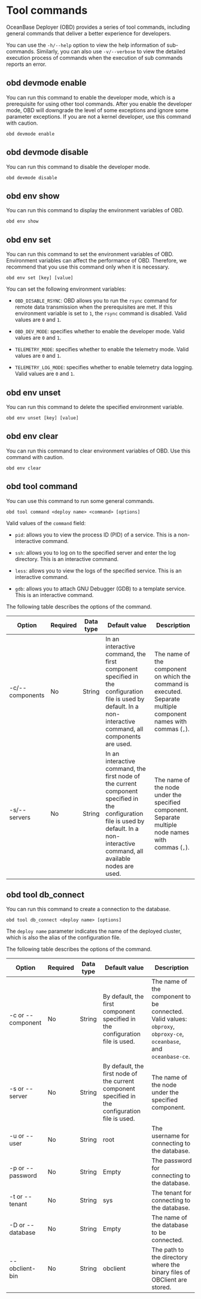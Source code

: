 # Tool commands

OceanBase Deployer (OBD) provides a series of tool commands, including general commands that deliver a better experience for developers.

You can use the `-h/--help` option to view the help information of sub-commands. Similarly, you can also use `-v/--verbose` to view the detailed execution process of commands when the execution of sub commands reports an error.

## obd devmode enable

You can run this command to enable the developer mode, which is a prerequisite for using other tool commands. After you enable the developer mode, OBD will downgrade the level of some exceptions and ignore some parameter exceptions. If you are not a kernel developer, use this command with caution.

```shell
obd devmode enable
```

## obd devmode disable

You can run this command to disable the developer mode.

```shell
obd devmode disable
```

## obd env show

You can run this command to display the environment variables of OBD.

```shell
obd env show
```

## obd env set

You can run this command to set the environment variables of OBD. Environment variables can affect the performance of OBD. Therefore, we recommend that you use this command only when it is necessary.

```shell
obd env set [key] [value]
```

You can set the following environment variables:

- `OBD_DISABLE_RSYNC`: OBD allows you to run the `rsync` command for remote data transmission when the prerequisites are met. If this environment variable is set to `1`, the `rsync` command is disabled. Valid values are `0` and `1`.

- `OBD_DEV_MODE`: specifies whether to enable the developer mode. Valid values are `0` and `1`.

- `TELEMETRY_MODE`: specifies whether to enable the telemetry mode. Valid values are `0` and `1`.

- `TELEMETRY_LOG_MODE`: specifies whether to enable telemetry data logging. Valid values are `0` and `1`.

## obd env unset

You can run this command to delete the specified environment variable.

```shell
obd env unset [key] [value]
```

## obd env clear

You can run this command to clear environment variables of OBD. Use this command with caution.

```shell
obd env clear
```

## obd tool command

You can use this command to run some general commands.

```shell
obd tool command <deploy name> <command> [options]
```

Valid values of the `command` field:

* `pid`: allows you to view the process ID (PID) of a service. This is a non-interactive command.

* `ssh`: allows you to log on to the specified server and enter the log directory. This is an interactive command.

* `less`: allows you to view the logs of the specified service. This is an interactive command.

* `gdb`: allows you to attach GNU Debugger (GDB) to a template service. This is an interactive command.

The following table describes the options of the command.

| Option | Required | Data type | Default value | Description |
|-----------------|------|--------|-------------------------------------------------------|---------------------------|
| -c/--components | No | String | In an interactive command, the first component specified in the configuration file is used by default. In a non-interactive command, all components are used. | The name of the component on which the command is executed. Separate multiple component names with commas (`,`).  |
| -s/--servers | No | String | In an interactive command, the first node of the current component specified in the configuration file is used by default. In a non-interactive command, all available nodes are used. | The name of the node under the specified component. Separate multiple node names with commas (`,`).  |

## obd tool db_connect

You can run this command to create a connection to the database.

```shell
obd tool db_connect <deploy name> [options]
```

The `deploy name` parameter indicates the name of the deployed cluster, which is also the alias of the configuration file.

The following table describes the options of the command.

| Option | Required | Data type | Default value | Description |
|---------------------|------|--------|---------------------------|-------------------------------------------------------------------|
| -c or --component | No | String | By default, the first component specified in the configuration file is used. | The name of the component to be connected. Valid values: `obproxy`, `obproxy-ce`, `oceanbase`, and `oceanbase-ce`.  |
| -s or --server | No | String | By default, the first node of the current component specified in the configuration file is used. | The name of the node under the specified component.  |
| -u or --user | No | String | root | The username for connecting to the database.  |
| -p or --password | No | String | Empty | The password for connecting to the database.  |
| -t or --tenant | No | String | sys | The tenant for connecting to the database.  |
| -D or --database | No | String | Empty | The name of the database to be connected.  |
| --obclient-bin | No | String | obclient | The path to the directory where the binary files of OBClient are stored.  |
